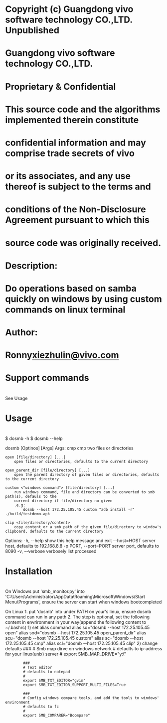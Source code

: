 ###
# Copyright (c) Guangdong vivo software technology CO.,LTD. Unpublished
#
# Guangdong vivo software technology CO.,LTD.
# Proprietary & Confidential
#
# This source code and the algorithms implemented therein constitute
# confidential information and may comprise trade secrets of vivo
# or its associates, and any use thereof is subject to the terms and
# conditions of the Non-Disclosure Agreement pursuant to which this
# source code was originally received.
#
# Description:
#    Do operations based on samba quickly on windows by using custom commands on linux terminal
#
# Author:
#       Ronny<xiezhulin@vivo.com>
#

###
# Support commands
#
See Usage

###
# Usage
#
$ dosmb -h
$ dosmb --help 

dosmb [Optinos] [Args]
Args:
    cmp <src> <dst>
        cmp two files or directories

    open [file/directory] [...]
        open files or directories, defaults to the current directory

    open_parent_dir [file/directory] [...]
        open the parent directory of given files or directories, defaults to the current directory

    custom <"windows command"> [file/directory] [...]
        run windows command, file and directory can be converted to smb path(s), defauls to the
        current directory if file/directory no given
        .e.g:
            dosmb --host 172.25.105.45 custom "adb install -r" ./build/testdemo.apk

    clip <file/directory/content>
        copy content or a smb path of the given file/directory to window's clipboard, defaults to the current directory

Options:
  -h, --help            show this help message and exit
  --host=HOST           server host, defaults to 192.168.8.8
  -p PORT, --port=PORT  server port, defaults to 8090
  -v, --verbose         verbosely list processed

###
# Installation
#
On Windows
    put 'smb_monitor.py' into 'C:\Users\Administrator\AppData\Roaming\Microsoft\Windows\Start Menu\Programs', ensure the server
    can start when windows bootcompleted

On Linux
    1. put 'dosmb' into under PATH on your's linux, ensure dosmb command can run in any path
    2. The step is optional, set the following content in envrironment in your way(append the following content to ~/.bashrc)
        1) set alias command
            alias so="dosmb --host 172.25.105.45 open"
            alias sod="dosmb --host 172.25.105.45 open_parent_dir"
            alias scu="dosmb --host 172.25.105.45 custom"
            alias sc="dosmb --host 172.25.105.45 cmp"
            alias scl="dosmb --host 172.25.105.45 clip"
        2) change defaults
            ###
            # Smb map dirve on windows network
            # defaults to ip-address for your linux(unix) server
            #
            export SMB_MAP_DRIVE="y:\\"
            
            ###
            # Text editor
            # defaults to notepad
            #
            export SMB_TXT_EDITOR="gvim"
            export SMB_TXT_EDITOR_SUPPORT_MULTI_FILES=True
            
            ###
            # Config windows compare tools, and add the tools to windows' environment
            # defaults to fc
            #
            export SMB_COMPARER="Bcompare"
        

